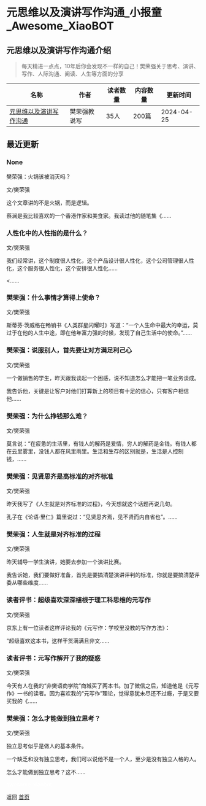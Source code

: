 # 元思维以及演讲写作沟通_小报童_Awesome_XiaoBOT

## 元思维以及演讲写作沟通介绍
> 每天精进一点点，10年后你会发现不一样的自己！樊荣强关于思考、演讲、写作、人际沟通、阅读、人生等方面的分享  
  


|名称|作者|读者数量|内容数量|更新时间|
|---|---|---|---|---|
|[元思维以及演讲写作沟通](https://xiaobot.net/p/fanrongqiang?refer=9c3f1c95-a052-465a-9902-f6d75080262a)|樊荣强教说写|35人|200篇|2024-04-25|

## 最近更新
### None

樊荣强：火锅该被消灭吗？

文/樊荣强

这个文章讲的不是火锅，而是逻辑。

蔡澜是我比较喜欢的一个香港作家和美食家。我读过他的随笔集《......

### 人性化中的人性指的是什么？

文/樊荣强

我们经常讲，这个制度很人性化，这个产品设计很人性化，这个公司管理很人性化，这个服务很人性化，这个安排很人性化……

<......

### 樊荣强：什么事情才算得上使命？

文/樊荣强

斯蒂芬·茨威格在畅销书《人类群星闪耀时》写道：“一个人生命中最大的幸运，莫过于在他的人生中途，即在他年富力强的时候，发现了自己生活中的使命。”......

### 樊荣强：说服别人，首先要让对方满足利己心

文/樊荣强

一个做销售的学生，昨天跟我谈起一个困感，说不知道怎么才能把一笔业务谈成。

我告诉他，关键是让客户对他们打算新上的项目有十足的信心，只有客户相信他......

### 樊荣强：为什么挣钱那么难？

文/樊荣强

莫言说：“在疲惫的生活里，有钱人的解药是爱情，穷人的解药是金钱。有钱人都在云里雾里，没钱人都在风里雨里。生活和生存的区别就是，生活是人控制钱，......

### 樊荣强：见贤思齐是高标准的对齐标准

文/樊荣强

昨天我写了《人生就是对齐标准的过程》，今天想就这个话题再说几句。

孔子在《论语·里仁》篇里说过：“见贤思齐焉，见不贤而内自省也”。......

### 樊荣强：人生就是对齐标准的过程

文/樊荣强

昨天辅导一学生演讲，她要去参加一个演讲比赛。

我告诉她，我们要做好准备，首先是要搞清楚演讲评判的标准，你就是要搞清楚评委从哪些维度......

### 读者评书：超级喜欢深深植根于理工科思维的元写作

文/樊荣强

京东上有一位读者这样评论我的《元写作：学校里没教的写作方法​》：

“超级喜欢这本书，这样干货满满且非文......

### 读者评书：元写作解开了我的疑惑

文/樊荣强

今天有人在我的“非樊语商学院”商城买了两本书。加了微信之后，知道他是《元写作》一书的读者。因为喜欢我的“元写作”理论，觉得意犹未尽还不过瘾，于是又要买我的《......

### 樊荣强：怎么才能做到独立思考？

文/樊荣强

独立思考似乎是做人的基本条件。

一个缺乏和没有独立思考，我们可以说他不是一个人，至少是没有独立人格的人。

怎么才能做到独立思考？这不......


<a href="https://github.com/Reno9527/awesome-xiaobot" style="color: white; text-decoration: none;">awesome-xiaobot</a>

返回 [首页](../README.md)
